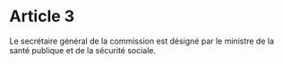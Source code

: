# Article 3

Le secrétaire général de la commission est désigné par le ministre de la santé publique et de la sécurité sociale.
